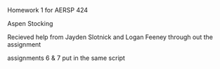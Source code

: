 Homework 1 for AERSP 424

Aspen Stocking

Recieved help from Jayden Slotnick and Logan Feeney through out the assignment

assignments 6 & 7 put in the same script
